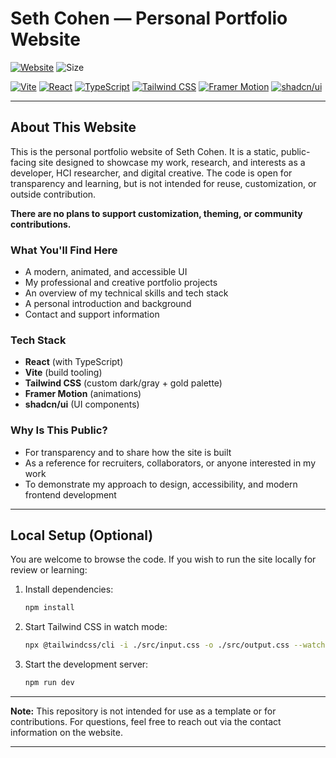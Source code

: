 # Seth Cohen — Personal Portfolio Website
[![Website](https://img.shields.io/website?label=sethdev.ca&style=for-the-badge&url=https%3A%2F%2Fsethdev.ca)](https://sethdev.ca/) ![Size](https://img.shields.io/github/repo-size/sethcohen/sethdev.ca?style=for-the-badge&label=size&color=blue)

[![Vite](https://img.shields.io/badge/Built%20With-Vite-646CFF?logo=vite&logoColor=white)](https://vitejs.dev/)
[![React](https://img.shields.io/badge/React-20232A?logo=react&logoColor=61DAFB)](https://react.dev/)
[![TypeScript](https://img.shields.io/badge/TypeScript-3178C6?logo=typescript&logoColor=white)](https://www.typescriptlang.org/)
[![Tailwind CSS](https://img.shields.io/badge/TailwindCSS-06B6D4?logo=tailwindcss&logoColor=white)](https://tailwindcss.com/)
[![Framer Motion](https://img.shields.io/badge/Framer%20Motion-EF008F?logo=framer&logoColor=white)](https://www.framer.com/motion/)
[![shadcn/ui](https://img.shields.io/badge/shadcn%2Fui-18181B?logo=vercel&logoColor=white)](https://ui.shadcn.com/)

---

## About This Website

This is the personal portfolio website of Seth Cohen. It is a static, public-facing site designed to showcase my work, research, and interests as a developer, HCI researcher, and digital creative. The code is open for transparency and learning, but is not intended for reuse, customization, or outside contribution.

**There are no plans to support customization, theming, or community contributions.**

### What You'll Find Here

- A modern, animated, and accessible UI
- My professional and creative portfolio projects
- An overview of my technical skills and tech stack
- A personal introduction and background
- Contact and support information

### Tech Stack

- **React** (with TypeScript)
- **Vite** (build tooling)
- **Tailwind CSS** (custom dark/gray + gold palette)
- **Framer Motion** (animations)
- **shadcn/ui** (UI components)

### Why Is This Public?

- For transparency and to share how the site is built
- As a reference for recruiters, collaborators, or anyone interested in my work
- To demonstrate my approach to design, accessibility, and modern frontend development

---

## Local Setup (Optional)

You are welcome to browse the code. If you wish to run the site locally for review or learning:

1. Install dependencies:

   ```bash
   npm install
   ```

2. Start Tailwind CSS in watch mode:

   ```bash
   npx @tailwindcss/cli -i ./src/input.css -o ./src/output.css --watch
   ```

3. Start the development server:

   ```bash
   npm run dev
   ```

---

**Note:** This repository is not intended for use as a template or for contributions. For questions, feel free to reach out via the contact information on the website.

---
